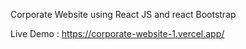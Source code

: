 Corporate Website using React JS and react Bootstrap

Live Demo : https://corporate-website-1.vercel.app/
